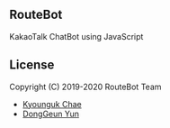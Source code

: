 ## RouteBot
KakaoTalk ChatBot using JavaScript

## License
Copyright (C) 2019-2020 RouteBot Team
* [Kyounguk Chae](https://github.com/ShyRoute)
* [DongGeun Yun](https://github.com/ydk1104)
